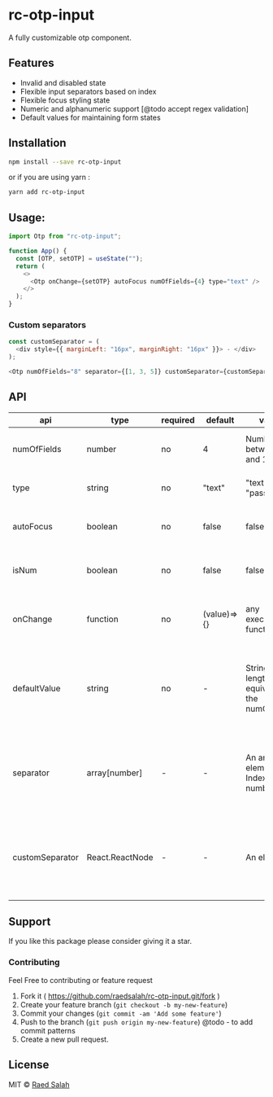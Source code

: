 # rc-otp-input

A fully customizable otp component.

## Features

- Invalid and disabled state
- Flexible input separators based on index
- Flexible focus styling state
- Numeric and alphanumeric support [@todo accept regex validation]
- Default values for maintaining form states

## Installation

```bash
npm install --save rc-otp-input
```

or if you are using yarn :

```bash
yarn add rc-otp-input
```

## Usage:

```javascript
import Otp from "rc-otp-input";

function App() {
  const [OTP, setOTP] = useState("");
  return (
    <>
      <Otp onChange={setOTP} autoFocus numOfFields={4} type="text" />
    </>
  );
}
```

### Custom separators

```javascript
const customSeparator = (
  <div style={{ marginLeft: "16px", marginRight: "16px" }}> - </div>
);

<Otp numOfFields="8" separator={[1, 3, 5]} customSeparator={customSeparator} />;
```

## API

| api             | type            | required | default     | value                                      | desciption                                                                   |
| --------------- | --------------- | -------- | ----------- | ------------------------------------------ | ---------------------------------------------------------------------------- |
| numOfFields     | number          | no       | 4           | Number between 2 and 12                    | Number of fields to be rendered                                              |
| type            | string          | no       | "text"      | "text" , "password"                        | Change input to password                                                     |
| autoFocus       | boolean         | no       | false       | false , true                               | Auto focuses input on page load.                                             |
| isNum           | boolean         | no       | false       | false , true                               | If true allows only numbers                                                  |
| onChange        | function        | no       | (value)=>{} | any executable function                    | returns the values keyed in by user on change                                |
| defaultValue    | string          | no       | -           | String length equivlant to the numOfFields | Takes a string value and spreads it to the number of rendered input          |
| separator       | array[number]   | -        | -           | An array of elements Index number          | Based on the input index will add a custom seperator after it (to the right) |
| customSeparator | React.ReactNode | -        | -           | An element                                 | could be an element or a string used to create a custom seperator            |

## Support

If you like this package please consider giving it a star.

### Contributing

Feel Free to contributing or feature request

1. Fork it ( https://github.com/raedsalah/rc-otp-input.git/fork )
2. Create your feature branch (`git checkout -b my-new-feature`)
3. Commit your changes (`git commit -am 'Add some feature'`)
4. Push to the branch (`git push origin my-new-feature`)
   @todo - to add commit patterns
5. Create a new pull request.

## License

MIT © [Raed Salah](https://raedsalah.com)
